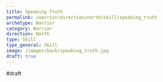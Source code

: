 ```yaml
---
title: Speaking Truth
permalink: /warrior/direction/north/skill/speaking_truth
archetype: Warrior
category: Warrior
direction: North
type: Skill
type_general: Skill
image: /images/back/speaking_truth.jpg
draft: true
---
```

#draft   

